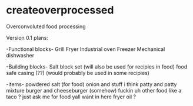 # createoverprocessed
Overconvoluted food processing

Version 0.1 plans:

-Functional blocks-
Grill
Fryer
Industrial oven
Freezer
Mechanical dishwasher

-Building blocks-
Salt block set (will also be used for recipies in food)
food safe casing (??) (would probably be used in some recipies)

-items-
powdered salt (for food)
onion and stuff i think
patty and patty mixture
burger and cheeseburger (somehow)
fuckin uh other food like a taco ? just ask me for food yall want in here
fryer oil ?
